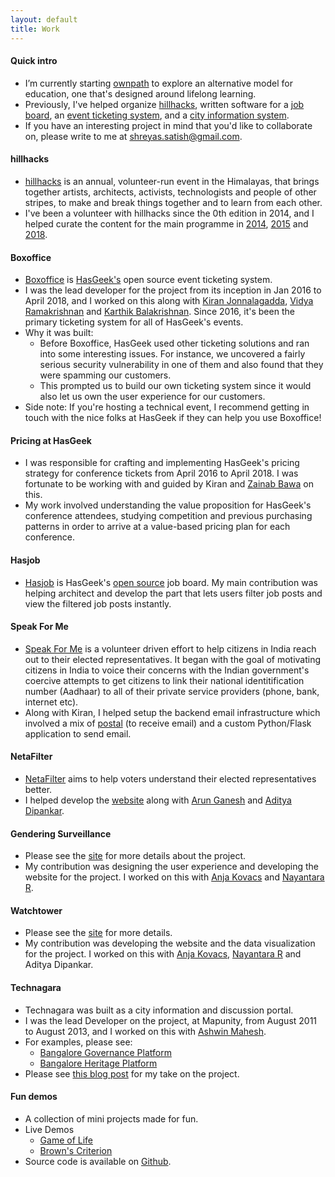 ```yaml
---
layout: default
title: Work 
---
```


#### Quick intro

* I’m currently starting [ownpath](https://ownpath.xyz/) to explore an alternative model for education, one that's designed around lifelong learning.
* Previously, I've helped organize [hillhacks](https://hillhacks.in/), written software for a [job board](https://hasjob.co), an [event ticketing system](https://github.com/hasgeek/boxoffice), and a [city information system](http://bcity.in/). 
* If you have an interesting project in mind that you'd like to collaborate on, please write to me at <shreyas.satish@gmail.com>.

#### hillhacks

* [hillhacks](https://hillhacks.in/) is an annual, volunteer-run event in the Himalayas, that brings together artists, architects, activists, technologists and people of other stripes, to make and break things together and to learn from each other.
* I've been a volunteer with hillhacks since the 0th edition in 2014, and I helped curate the content for the main programme in [2014](https://attic.hillhacks.in/2014/summary), [2015](https://attic.hillhacks.in/2014/summary) and [2018](https://hillhacks.in/sessions/).

#### Boxoffice

* [Boxoffice](https://github.com/hasgeek/boxoffice) is [HasGeek's](https://hasgeek.com/) open source event ticketing system.
* I was the lead developer for the project from its inception in Jan 2016 to April 2018, and I worked on this along with [Kiran Jonnalagadda](https://twitter.com/jackerhack), [Vidya Ramakrishnan](https://twitter.com/vidya_ramki) and [Karthik Balakrishnan](https://karthikbalakrishnan.com/). Since 2016, it's been the primary ticketing system for all of HasGeek's events.
* Why it was built:
  - Before Boxoffice, HasGeek used other ticketing solutions and ran into some interesting issues. For instance, we uncovered a fairly serious security vulnerability in one of them and also found that they were spamming our customers.
  - This prompted us to build our own ticketing system since it would also let us own the user experience for our customers.
* Side note: If you're hosting a technical event, I recommend getting in touch with the nice folks at HasGeek if they can help you use Boxoffice!

#### Pricing at HasGeek

* I was responsible for crafting and implementing HasGeek's pricing strategy for conference tickets from April 2016 to April 2018. I was fortunate to be working with and guided by Kiran and [Zainab Bawa](https://twitter.com/zainabbawa) on this.
* My work involved understanding the value proposition for HasGeek's conference attendees, studying competition and previous purchasing patterns in order to arrive at a value-based pricing plan for each conference.

#### Hasjob
* [Hasjob](https://hasjob.co) is HasGeek's [open source](https://github.com/hasgeek/hasjob) job board. My main contribution was helping architect and develop the part that lets users filter job posts and view the filtered job posts instantly.

#### Speak For Me

* [Speak For Me](https://www.speakforme.in/mp/?lang=en) is a volunteer driven effort to help citizens in India reach out to their elected representatives. It began with the goal of motivating citizens in India to voice their concerns with the Indian government's coercive attempts to get citizens to link their national identitification number (Aadhaar) to all of their private service providers (phone, bank, internet etc).
* Along with Kiran, I helped setup the backend email infrastructure which involved a mix of [postal](https://github.com/atech/postal) (to receive email) and a custom Python/Flask application to send email.

#### NetaFilter

* [NetaFilter](https://netafilter.in) aims to help voters understand their elected representatives better.
* I helped develop the [website](https://github.com/ocsidlab/netafilter) along with [Arun Ganesh](https://twitter.com/planemad) and [Aditya Dipankar](https://twitter.com/adityadipankar).

#### Gendering Surveillance

* Please see the [site](https://genderingsurveillance.internetdemocracy.in/) for more details about the project.
* My contribution was designing the user experience and developing the website for the project. I worked on this with [Anja Kovacs](https://twitter.com/anjakovacs) and [Nayantara R](https://twitter.com/neintara).

#### Watchtower

* Please see the [site](https://internetdemocracy.in/watchtower/) for more details.
* My contribution was developing the website and the data visualization for the project. I worked on this with [Anja Kovacs](https://twitter.com/anjakovacs), [Nayantara R](https://twitter.com/neintara) and Aditya Dipankar.

#### Technagara

* Technagara was built as a city information and discussion portal.
* I was the lead Developer on the project, at Mapunity, from August 2011 to August 2013, and I worked on this with [Ashwin Mahesh](https://www.ashwinmahesh.in/).
* For examples, please see:
  * [Bangalore Governance Platform](http://bcity.in)
  * [Bangalore Heritage Platform](http://bangaloreheritage.in)
* Please see [this blog post](/blog/technagara) for my take on the project.

#### Fun demos

* A collection of mini projects made for fun.
* Live Demos
  * [Game of Life](/demos/game_of_life)
  * [Brown's Criterion](/demos/brown)
* Source code is available on [Github](https://github.com/shreyas-satish/fun).
